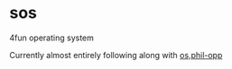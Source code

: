 # sos
4fun operating system  

Currently almost entirely following along with [os,phil-opp](https://os.phil-opp.com)



